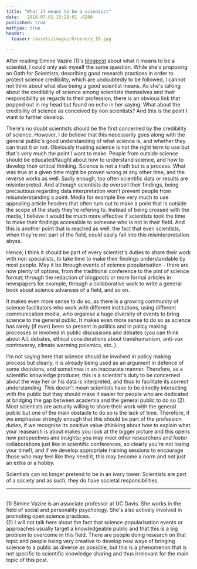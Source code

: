 ```yaml
---
title: "What it means to be a scientist"
date:   2018-07-01 15:29:01 -0200
published: true
mathjax: true
header:
  teaser: /assets/images/Greenery_IG.jpg

---
```


After reading Simine Vazire (1)'s [blogpost](http://sometimesimwrong.typepad.com/wrong/2018/01/oath-for-scientists.html) about what it means to be a scientist, I could only ask myself the same question.
While she's proposing an Oath for Scientists, describing good research practices in order to protect science 
credibility, which are undoubtedly to be followed, I cannot not think about what else being a good scientist means.
As she's talking about the credibility of science among scientists themselves and their responsibility as regards to 
their profession, there is an obvious link that popped out in my head but found no echo in her saying: 
What about the credibility of science as conceived by non scientists?
And this is the point I want to further develop. 

There's no doubt scientists should be the first concerned by the credibility of science.
However, I do believe that this necessarily goes along with the general public's good understanding of what science is, and whether they can trust it or not. 
Obviously trusting science is not the right term to use but that's very much the point I want to make. 
People from outside science should be educated/taught about how to understand science, and how to develop their critical thinking.
Science is not a truth but is a process. What was true at a given time might be proven wrong at any other time, and the reverse
works as well. 
Sadly enough, too often scientific data or results are misinterpreted. And although scientists do oversell their findings, being precautious regarding data interpretation won't prevent people from misunderstanding a point. Media for example like very much to use appealing article headers that often turn out to make a point that is outside the scope of the study they're refering to. 
Instead of being crossed with the media, I believe it would be much more effective if scientists took the time to make their findings accessible to someone who is not in their field.
And this is another point that is reached as well: the fact that even scientists, when they're not part of the field, could easily fall into this misinterpretation abyss. 

Hence, I think it should be part of every scientist's duties to share their work with non specialists, to take time to make their findings understandable by most people. May it be through events of science popularisation - there are now plenty of options, from the traditional conference to the pint of science format; through the redaction of blogposts or more formal articles in newspapers for example, through a collaborative work to write a general book about science advances of a field, and so on.

It makes even more sense to do so, as there is a growing community of science facilitators who work with different institutions, using different communication media, who organise a huge diversity of events to bring science to the general public. 
It makes even more sense to do so as science has rarely (if ever) been so present in politics and in policy making processes or involved in public discussions and debates (you can think about A.I. debates, ethical considerations about transhumanism, anti-vax controversy, climate warming polemics, etc. ).

I'm not saying here that science should be involved in policy making process but clearly, it is already being used as an argument in defence of some decisions, and sometimes in an inaccurate manner. 
Therefore, as a scientific knowledge producer, this is a scientist's duty to be concerned about the way her or his data is interpreted, and thus to facilitate its correct understanding. This doesn't mean scientists have to be directly interacting with the public but they should make it easier for people who are dedicated at bridging the gap between academia and the general public to do so (2). <br>
Most scientists are actually willing to share their work with the general public but one of the main obstacle to do so is the lack of time. Therefore, if we emphasise strongly enough that this should be part of the profession duties, if we recognise its positive value (thinking about how to explain what your reasearch is about makes you look at the bigger picture and this opens new perspectives and insights; you may meet other researchers and foster collaborations just like in scientific conferences, so clearly you're not losing your time!), and if we develop appropriate training sessions to encourage those who may feel like they need it, this may become a norm and not just an extra or a hobby.

Scientists can no longer pretend to be in an ivory tower. Scientists are part of a society and as such, they do have societal responsibilities. 


--------------------
<br>
(1) Simine Vazire is an associate professor at UC Davis. She works in the field of social and personality psychology. She's also actively involved in promoting open science practices. <br>
(2) I will not talk here about the fact that science popularisation events or approaches usually target a knowledgeable public and that this is a big problem to overcome in this field. There are people doing research on that topic and people being very creative to develop new ways of bringing science to a public as diverse as possible, but this is a phenomenon that is not specific to scientific knowledge sharing and thus irrelevant for the main topic of this post.

